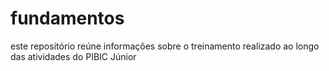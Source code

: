 # fundamentos
este repositório reúne informações sobre o treinamento realizado ao longo das atividades do PIBIC Júnior 
